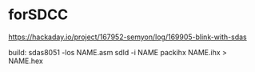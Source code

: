 # forSDCC
https://hackaday.io/project/167952-semyon/log/169905-blink-with-sdas

build:
	sdas8051 -los NAME.asm
	sdld -i NAME
	packihx NAME.ihx > NAME.hex
